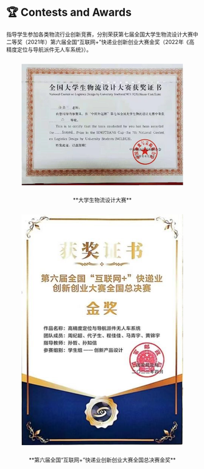 # 🏆 Contests and Awards
指导学生参加各类物流行业创新竞赛，分别荣获第七届全国大学生物流设计大赛中二等奖（2021年）第六届全国“互联网+”快递业创新创业大赛金奖（2022年《高精度定位与导航派件无人车系统》）。
<div style="display: flex; justify-content: space-around;">  
  <figure style="display: flex; flex-direction: column; align-items: center;">  
    <img src='./images/6/6.1.jpg' alt="系统建模与优化示例图" style="width: 50em; height: auto; margin-bottom: 2em;">  
    <figcaption style="font-size: 1em;">**大学生物流设计大赛**</figcaption>  
  </figure>  
  </div>
  <div style="display: flex; justify-content: space-around;">  
  <figure style="display: flex; flex-direction: column; align-items: center;">  
    <img src='./images/6/6.2.jpg' alt="第六届全国“互联网+”快递业创新创业大赛全国总决赛" style="width: 50em; height: auto; margin-bottom: 2em;">  
    <figcaption style="font-size: 1em;">**第六届全国“互联网+”快递业创新创业大赛全国总决赛金奖**</figcaption>  
  </figure>
</div>